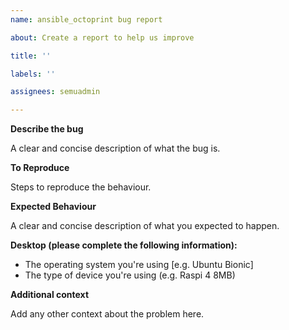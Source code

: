 ```yaml
---
name: ansible_octoprint bug report

about: Create a report to help us improve

title: ''

labels: ''

assignees: semuadmin

---
```


**Describe the bug**

A clear and concise description of what the bug is.

**To Reproduce**

Steps to reproduce the behaviour.

**Expected Behaviour**

A clear and concise description of what you expected to happen.

**Desktop (please complete the following information):**

- The operating system you're using [e.g. Ubuntu Bionic]
- The type of device you're using (e.g. Raspi 4 8MB)

**Additional context**

Add any other context about the problem here.
